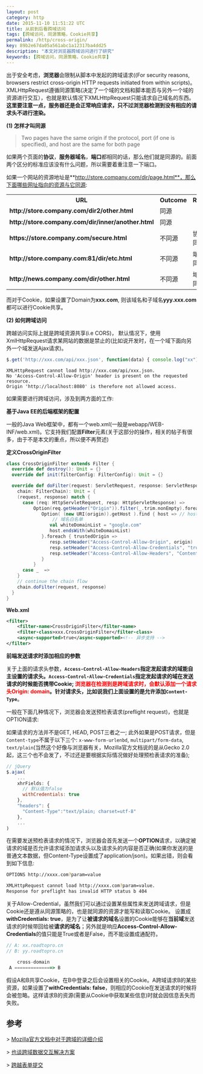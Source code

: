 ```yaml
---
layout: post
category: http
date: 2015-11-10 11:51:22 UTC
title: 从前到后看跨域访问
tags: [跨域访问，同源策略，Cookie共享]
permalink: /http/cross-origin/
key: 89b2e67da05a561abc1a12317ba4dd25
description: "本文对浏览器跨域访问进行了研究"
keywords: [跨域访问，同源策略，Cookie共享]
---
```


出于安全考虑，**浏览器**会限制从脚本中发起的跨域请求((For security reasons, browsers restrict cross-origin HTTP requests initiated from within scripts)。
XMLHttpRequest遵循同源策略(决定了一个域的文档和脚本能否与另外一个域的资源进行交互），也就是默认情况下XMLHttpRequest只能请求自己域名的东西。
**这里要注意一点，服务器还是会正常响应请求，只不过浏览器检测到没有相应的请求头不进行渲染。**


**(1) 怎样才叫同源**

> Two pages have the same origin if the protocol, port (if one is specified), and host are the same for both page

如果两个页面的**协议**，**服务器域名**，**端口**都相同的话，那么他们就是同源的。前面两个区分的标准应该没有什么问题，所以需要着重注意一下端口。

如果一个网站的资源地址是**http://store.company.com/dir/page.html**，那么下面哪些网址指向的资源与它同源: 

<table class="standard-table">
 <tbody>
  <tr>
   <th>URL</th>
   <th>Outcome</th>
   <th>Reason</th>
  </tr>
  <tr>
   <td><b>http://store.company.com/dir2/other.html</b></td>
   <td>同源</td>
   <td>&nbsp;</td>
  </tr>
  <tr>
   <td><b>http://store.company.com/dir/inner/another.html</b></td>
   <td>同源</td>
   <td>&nbsp;</td>
  </tr>
  <tr>
   <td><b>https://store.company.com/secure.html</b></td>
   <td>不同源</td>
   <td>协议不同</td>
  </tr>
  <tr>
   <td><b>http://store.company.com:81/dir/etc.html</b></td>
   <td>不同源</td>
   <td>端口不同</td>
  </tr>
  <tr>
   <td><b>http://news.company.com/dir/other.html</b></td>
   <td>不同源</td>
   <td>域名不同</td>
  </tr>
 </tbody>
</table>

而对于Cookie，如果设置了Domain为**xxx.com**, 则该域名和子域名**yyy.xxx.com**都可以进行Cookie共享。


**(2) 如何跨域访问**

跨越访问实际上就是跨域资源共享(i.e CORS)，
默认情况下，使用XmlHttpRequest请求某网站的数据是禁止的(比如说开发时，在一个域下面向另外一个域发送Ajax请求)。

```js
$.get('http://xxx.com/api/xxx.json', function(data) { console.log("xx") })
```

```console
XMLHttpRequest cannot load http://xxx.com/api/xxx.json. 
No 'Access-Control-Allow-Origin' header is present on the requested resource. 
Origin 'http://localhost:8080' is therefore not allowed access.
```

如果需要进行跨域访问，涉及到两方面的工作:

**基于Java EE的后端框架的配置**

一般的Java Web框架中，都有一个web.xml(一般是webapp/WEB-INF/web.xml)。它支持我们配置**Filter**元素(关于这部分的操作，相关的帖子有很多，由于不是本文的重点，所以便不再赘述)

**定义CrossOriginFilter**

```scala
class CrossOriginFilter extends Filter {
  override def destroy(): Unit = {}
  override def init(filterConfig: FilterConfig): Unit = {}

  override def doFilter(request: ServletRequest, response: ServletResponse,
    chain: FilterChain): Unit = {
    (request, response) match {
      case (req: HttpServletRequest, resp: HttpServletResponse) =>
          Option(req.getHeader("Origin")).filter(_.trim.nonEmpty).foreach { origin =>
             Option( (new URI(origin)).getHost ).find { host => // host假设是www.google.com
                 // 域名白名单
                val whiteDomainList = "google.com"
                host.endsWith(whiteDomainList)
             }.foreach { trustedOrigin =>
                resp.setHeader("Access-Control-Allow-Origin", origin)
                resp.setHeader("Access-Control-Allow-Credentials", "true") 
                resp.setHeader("Access-Control-Allow-Headers", "Content-Type")
             }
          }
      case _  =>
    }
    // continue the chain flow
    chain.doFilter(request, response)
  }
}
```
**Web.xml**

```xml
<filter>
	<filter-name>CrossOriginFilter</filter-name>
	<filter-class>xxx.CrossOriginFilter</filter-class>
	<async-supported>true</async-supported><!-- 异步支持 -->
</filter>
```

**前端发送请求时添加相应的参数**

关于上面的请求头参数，**`Access-Control-Allow-Headers`**指定发起请求的域能自主设置的请求头。**`Access-Control-Allow-Credentials`**指定发起请求的域在发送请求的时候能否携带Cookie; <b style="color:red">浏览器在检测到是跨域请求时，会默认添加一个请求头Origin: domain</b>。针对请求头，比如说我们上面设置的是允许添加**`Content-Type`**。

一般在下面几种情况下，浏览器会发送预检表请求(preflight request)，也就是OPTION请求:

如果请求的方法并不是GET, HEAD, POST三者之一; 
此外如果是POST请求，但是`Content-type`不属于以下三个:
`x-www-form-urlenbd`, `multipart/form-data`, `text/plain`(当然这个好像与浏览器有关，Mozilla官方文档说的是从Gecko 2.0起，这三个也不会发了，不过还是要根据实际情况做好处理预检表请求的准备);


```js
// jQuery
$.ajax(
    ...
    xhrFields: {
      // 默认值为false
      withCredentials: true
    },
    "headers": {
      "Content-Type":"text/plain; charset=utf-8"
    },
    ...
)
```

在需要发送预检表请求的情况下，浏览器会首先发送一个**OPTION**请求，以确定被请求的域是否允许请求域添加请求头以及请求头的内容是否正确(如果你发送的是普通文本数据，但Content-Type设置成了application/json)。如果出错，则会看到如下信息:

```bash
OPTIONS http://xxxx.com?param=value

XMLHttpRequest cannot load http://xxxx.com?param=value. 
Response for preflight has invalid HTTP status b 404
```

关于Allow-Credential，虽然我们可以通过设置某些属性来发送跨域请求，但是Cookie还是遵从同源策略的，也是就同源的资源才能写和读取Cookie。
设置成**withCredentials: true**，是为了让**被请求的域名**设置的Cookie能够在**当前域**发送请求的时候带回给被**请求的域名**；另外就是响应**Access-Control-Allow-Credentials**的值只能是True或者是False，而不能设置成通配符。

    
```js
// A: xx.roadtopro.cn
// B: yy.roadtopro.cn

    cross-domain
 A ==============> B
```

假设A和B共享Cookie，在B中登录之后会设置相关的Cookie。A跨域请求B的某些资源，如果设置了**withCredentials: false**，则相应的Cookie在发送请求的时候将会被忽略。这样请求B的资源(需要从Cookie中获取某些信息)时就会因信息丢失而失败。
      
## 参考

\> [Mozilla官方文档中对于跨域的详细介绍](https://developer.mozilla.org/en-US/docs/Web/HTTP/Access_control_CORS)

\> [也谈跨域数据交互解决方案](https://imququ.com/post/cross-origin-resource-sharing.html)

\> [跨越表单提交](http://stackoverflow.com/questions/11423682/cross-domain-form-posting)
